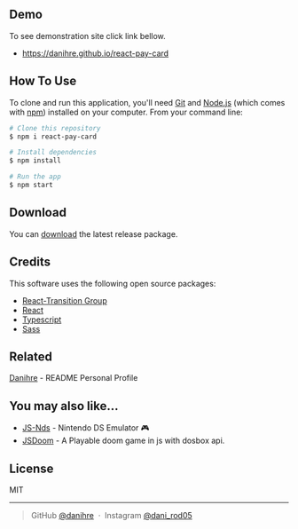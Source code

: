
<!-- <h1 align="center">
  <br>
  <a href="http://www.amitmerchant.com/electron-markdownify"><img src="https://raw.githubusercontent.com/amitmerchant1990/electron-markdownify/master/app/img/markdownify.png" alt="Markdownify" width="200"></a>
  <br>
  Markdownify
  <br>
</h1>

<h4 align="center">A minimal Markdown Editor desktop app built on top of <a href="http://electron.atom.io" target="_blank">Electron</a>.</h4> -->

<!-- <p align="center">
  <a href="https://badge.fury.io/js/electron-markdownify">
    <img src="https://badge.fury.io/js/electron-markdownify.svg"
         alt="Gitter">
  </a>
  <a href="https://gitter.im/amitmerchant1990/electron-markdownify"><img src="https://badges.gitter.im/amitmerchant1990/electron-markdownify.svg"></a>
  <a href="https://saythanks.io/to/bullredeyes@gmail.com">
      <img src="https://img.shields.io/badge/SayThanks.io-%E2%98%BC-1EAEDB.svg">
  </a>
  <a href="https://www.paypal.me/AmitMerchant">
    <img src="https://img.shields.io/badge/$-donate-ff69b4.svg?maxAge=2592000&amp;style=flat">
  </a>
</p>

<p align="center">
  <a href="#key-features">Key Features</a> •
  <a href="#how-to-use">How To Use</a> •
  <a href="#download">Download</a> •
  <a href="#credits">Credits</a> •
  <a href="#related">Related</a> •
  <a href="#license">License</a>
</p> -->

<!-- ![screenshot](https://raw.githubusercontent.com/amitmerchant1990/electron-markdownify/master/app/img/markdownify.gif) -->

## Demo

To see demonstration site click link bellow.
- https://danihre.github.io/react-pay-card

## How To Use

To clone and run this application, you'll need [Git](https://git-scm.com) and [Node.js](https://nodejs.org/en/download/) (which comes with [npm](http://npmjs.com)) installed on your computer. From your command line:

```bash
# Clone this repository
$ npm i react-pay-card

# Install dependencies
$ npm install

# Run the app
$ npm start
```

## Download

You can [download](https://www.npmjs.com/package/react-pay-card) the latest release package.

## Credits

This software uses the following open source packages:

- [React-Transition Group](http://showdownjs.github.io/showdown/)
- [React](https://github.com/marketplace)
- [Typescript](https://github.com/Microsoft/TypeScript)
- [Sass](https://github.com/sass/dart-sass)

## Related

[Danihre](https://github.com/danihre/danihre) - README Personal Profile

## You may also like...

- [JS-Nds](https://github.com/danihre/js-nds) - Nintendo DS Emulator 🎮
- [JSDoom](https://github.com/danihre/jsdoom) - A Playable doom game in js with dosbox api.

## License

MIT

---

> GitHub [@danihre](https://github.com/Danihre) &nbsp;&middot;&nbsp;
> Instagram [@dani_rod05](https://instagram.com/dani_rod05)

